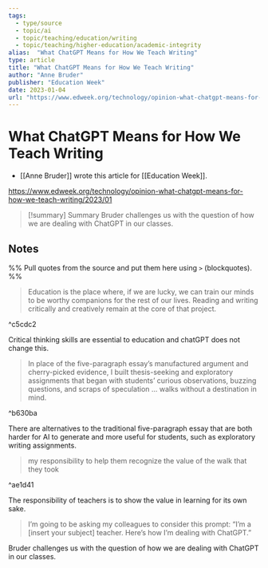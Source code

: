 ```yaml
---
tags:
  - type/source
  - topic/ai
  - topic/teaching/education/writing
  - topic/teaching/higher-education/academic-integrity
alias:  "What ChatGPT Means for How We Teach Writing"
type: article
title: "What ChatGPT Means for How We Teach Writing"
author: "Anne Bruder"
publisher: "Education Week"
date: 2023-01-04
url: "https://www.edweek.org/technology/opinion-what-chatgpt-means-for-how-we-teach-writing/2023/01"
---
```

# What ChatGPT Means for How We Teach Writing
- [[Anne Bruder]] wrote this article for [[Education Week]].

<https://www.edweek.org/technology/opinion-what-chatgpt-means-for-how-we-teach-writing/2023/01>
> [!summary] Summary
> Bruder challenges us with the question of how we are dealing with ChatGPT in our classes.

## Notes
%% Pull quotes from the source and put them here using `>` (blockquotes). %%

> Education is the place where, if we are lucky, we can train our minds to be worthy companions for the rest of our lives. Reading and writing critically and creatively remain at the core of that project.

^c5cdc2

Critical thinking skills are essential to education and chatGPT does not change this.

 > In place of the five-paragraph essay’s manufactured argument and cherry-picked evidence, I built thesis-seeking and exploratory assignments that began with students’ curious observations, buzzing questions, and scraps of speculation ... walks without a destination in mind.

^b630ba

There are alternatives to the traditional five-paragraph essay that are both harder for AI to generate and more useful for students, such as exploratory writing assignments.

>  my responsibility to help them recognize the value of the walk that they took

^ae1d41

The responsibility of teachers is to show the value in learning for its own sake.

>  I’m going to be asking my colleagues to consider this prompt: “I’m a [insert your subject] teacher. Here’s how I’m dealing with ChatGPT.”

Bruder challenges us with the question of how we are dealing with ChatGPT in our classes.